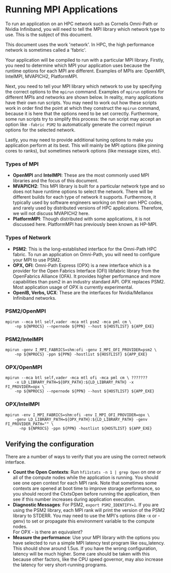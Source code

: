# Running MPI Applications

To run an application on an HPC network such as Cornelis Omni-Path or Nvidia Infiniband, you will need to tell the MPI library which network type to use.
This is the subject of this document.

This document uses the work 'network'. In HPC, the high performance network is sometimes called a 'fabric'.

Your application will be compiled to run with a particular MPI library.
Firstly, you need to determine which MPI your application uses because the runtime options for each MPI are different.
Examples of MPIs are: OpenMPI, IntelMPI, MVAPICH2, PlatformMPI.

Next, you need to tell your MPI library which network to use by specifying the correct options to the ```mpirun``` command.
Examples of ```mpirun``` options for different MPIs and networks are shown below.
In reality, many applications have their own run scripts. You may need to work out how these scripts work in order find the point at which
they construct the ```mpirun``` command, because it is here that the options need to be set correctly.
Furthermore, some run scripts try to simplify this process: the run script may accept an option like ```-fabric PSM2``` to automatically generate
the correct mpirun options for the selected network.

Lastly, you may need to provide additional tuning options to make you application perform at its best.
This will mainly be MPI options (like pinning cores to ranks), but sometimes network options (like message sizes, etc).


### Types of MPI
- <b>OpenMPI</b> and <b>IntelMPI</b>: These are the most commonly used MPI libraries and the focus of this document.
- <b>MVAPICH2</b>: This MPI library is built for a particular network type and so does not have runtime options to select the network.
There will be different builds for each type of network it supports.
Furthermore, it typically used by software engineers working on their own HPC codes, and rarely used by distributed versions of HPC applications.
Therefore, we will not discuss MVAPICH2 here.
- <b>PlatformMPI</b>: Though distributed with some applications, it is not discussed here. PlatformMPI has previously been known as HP-MPI.
### Types of Network
- <b>PSM2</b>: This is the long-established interface for the Omni-Path HPC fabric. To run an application on Omni-Path, you will need to configure your MPI to use PSM2.
- <b>OPX, OFI</b>: Omni-Path Express (OPX) is a new interface which is a provider for the Open Fabrics Interface (OFI) libfabric library
  from the OpenFabrics Alliance (OFA). It provides higher performance and more capabilities than psm2 in an industry standard API.
  OPX replaces PSM2. Most application usage of OPX is currently experimental.
- <b>OpenIB, Verbs, UCX</b>: These are the interfaces for Nvidia/Mellanox Infiniband networks.

### PSM2/OpenMPI
```
mpirun --mca btl self,vader -mca mtl psm2 -mca pml cm \
    -np ${NPROCS} --npernode ${PPN} --host ${HOSTLIST} ${APP_EXE}
```
### PSM2/IntelMPI
```
mpirun -genv I_MPI_FABRICS=shm:ofi -genv I_MPI_OFI_PROVIDER=psm2 \
    -np ${NPROCS} -ppn ${PPN} -hostlist ${HOSTLIST} ${APP_EXE}
```
		
### OPX/OpenMPI
```
mpirun --mca btl self,vader -mca mtl ofi -mca pml cm \ ???????
    -x LD_LIBRARY_PATH=${OPX_PATH}:${LD_LIBRARY_PATH} -x FI_PROVIDER=opx \
    -np ${NPROCS} --npernode ${PPN} --host ${HOSTLIST} ${APP_EXE}
```
### OPX/IntelMPI
```
mpirun -env I_MPI_FABRICS=shm:ofi -env I_MPI_OFI_PROVIDER=opx \
    -genv LD_LIBRARY_PATH=${OPX_PATH}:${LD_LIBRARY_PATH} -genv FI_PROVIDER_PATH="" \
	  -np ${NPROCS} -ppn ${PPN} -hostlist ${HOSTLIST} ${APP_EXE}
```

## Verifying the configuration
There are a number of ways to verify that you are using the correct network interface.
- <b>Count the Open Contexts</b>:
  Run ```hfi1stats -n 1 | grep Open``` on one or all of the compute nodes while the application is running.
  You should see one open context for each MPI rank. Note that sometimes some contexts are opened at boot time to improve storage performance,
  so you should record the CtxtsOpen before running the application, then see if this number increases during application execution.
- <b>Diagnostic Messages</b>:
  For PSM2, ```export PSM2_IDENTIFY=1```. If you are using the PSM2 library, each MPI rank will print the version of the PSM2 library to STDERR.
  You may need to use the MPI's options (like -x or -genv) to set or propagate this environment variable to the compute nodes.<br>
  For OPX - is there an equivalent?
- <b>Measure the performance</b>:
  Use your MPI library with the options you have selected to run a simple MPI latency test program like osu_latency.
  This should show around 1.5us. If you have the wrong configuration, latency will be much higher.
  Some care should be taken with this because other factors, like the CPU speed governor, may also increase the latency for very short-running programs. 
      
